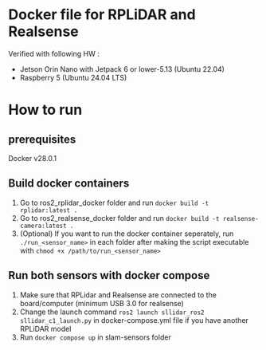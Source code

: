 # Docker file for RPLiDAR and Realsense
Verified with following HW : 
* Jetson Orin Nano with Jetpack 6 or lower-5.13 (Ubuntu 22.04)
* Raspberry 5 (Ubuntu 24.04 LTS)

# How to run
## prerequisites
Docker v28.0.1

## Build docker containers
1. Go to ros2_rplidar_docker folder and run ```docker build -t rplidar:latest .```
2. Go to ros2_realsense_docker folder and run  ```docker build -t realsense-camera:latest .```
3. (Optional) If you want to run the docker container seperately, run ```./run_<sensor_name>``` in each folder after making the script executable with ```chmod +x /path/to/run_<sensor_name>```

## Run both sensors with docker compose
1. Make sure that RPLidar and Realsense are connected to the board/computer (minimum USB 3.0 for realsense)
2. Change the launch command ```ros2 launch sllidar_ros2 sllidar_c1_launch.py``` in docker-compose.yml file if you have another RPLiDAR model 
3. Run ``` docker compose up ``` in slam-sensors folder
